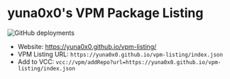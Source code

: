 # yuna0x0's VPM Package Listing

![GitHub deployments](https://img.shields.io/github/actions/workflow/status/yuna0x0/vpm-listing/build-listing.yml?label=Build%20Package%20Listing)

- Website: https://yuna0x0.github.io/vpm-listing/
- VPM Listing URL: `https://yuna0x0.github.io/vpm-listing/index.json`
- Add to VCC: `vcc://vpm/addRepo?url=https://yuna0x0.github.io/vpm-listing/index.json`

